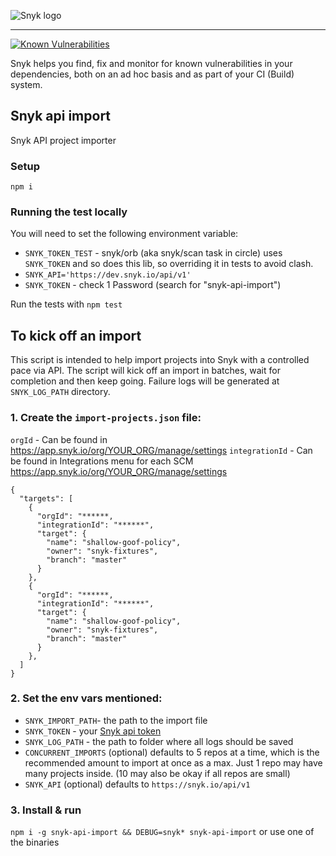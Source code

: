 ![Snyk logo](https://snyk.io/style/asset/logo/snyk-print.svg)

***

[![Known Vulnerabilities](https://snyk.io/test/github/snyk-tech-services/snyk-api-import/badge.svg)](https://snyk.io/test/github/snyk/snyk-api-import)

Snyk helps you find, fix and monitor for known vulnerabilities in your dependencies, both on an ad hoc basis and as part of your CI (Build) system.

## Snyk api import
Snyk API project importer


### Setup
`npm i`

### Running the test locally
You will need to set the following environment variable:
  - `SNYK_TOKEN_TEST` - snyk/orb (aka snyk/scan task in circle) uses `SNYK_TOKEN` and so does this lib, so overriding it in tests to avoid clash.
  - `SNYK_API='https://dev.snyk.io/api/v1'`
  - `SNYK_TOKEN` - check 1 Password (search for "snyk-api-import")

Run the tests with `npm test`


## To kick off an import
This script is intended to help import projects into Snyk with a controlled pace via API. The script will kick off an import in batches, wait for completion and then keep going. Failure logs will be generated at `SNYK_LOG_PATH` directory.
### 1. Create the `import-projects.json` file:
  `orgId` - Can be found in https://app.snyk.io/org/YOUR_ORG/manage/settings
  `integrationId` - Can be found in Integrations menu for each SCM https://app.snyk.io/org/YOUR_ORG/manage/settings


  ```
  {
    "targets": [
      {
        "orgId": "******,
        "integrationId": "******",
        "target": {
          "name": "shallow-goof-policy",
          "owner": "snyk-fixtures",
          "branch": "master"
        }
      },
      {
        "orgId": "******,
        "integrationId": "******",
        "target": {
          "name": "shallow-goof-policy",
          "owner": "snyk-fixtures",
          "branch": "master"
        }
      },
    ]
  }
  ```
### 2. Set the env vars mentioned:
  - `SNYK_IMPORT_PATH`- the path to the import file
  - `SNYK_TOKEN` - your [Snyk api token](https://app.snyk.io/account)
  - `SNYK_LOG_PATH` - the path to folder where all logs should be saved
  - `CONCURRENT_IMPORTS` (optional) defaults to 5 repos at a time, which is the recommended amount to import at once as a max.  Just 1 repo may have many projects inside. (10 may also be okay if all repos are small)
  - `SNYK_API` (optional) defaults to `https://snyk.io/api/v1`

### 3. Install & run
`npm i -g snyk-api-import && DEBUG=snyk* snyk-api-import` or use one of the binaries
